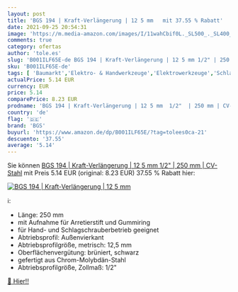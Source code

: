 ```yaml
---
layout: post
title: 'BGS 194 | Kraft-Verlängerung | 12 5 mm   mit 37.55 % Rabatt'
date: 2021-09-25 20:54:31
image: 'https://m.media-amazon.com/images/I/11wahCbif0L._SL500_._SL400_.jpg'
comments: true
category: ofertas
author: 'tole.es'
slug: 'B001ILF65E-de BGS 194 | Kraft-Verlängerung | 12 5 mm 1/2" | 250 mm | CV-...'
sku: 'B001ILF65E-de'
tags: [ 'Baumarkt','Elektro- & Handwerkzeuge','Elektrowerkzeuge','Schlagschrauber','bgs', ]
actualPrice: 5.14 EUR
currency: EUR
price: 5.14
comparePrice: 8.23 EUR
prodname: 'BGS 194 | Kraft-Verlängerung | 12 5 mm  1/2"  | 250 mm | CV-Stahl'
country: 'de'
flag: '🇩🇪'
brand: 'BGS'
buyurl: 'https://www.amazon.de/dp/B001ILF65E/?tag=tolees0ca-21'
descuento: '37.55'
average: '5.14'
---
```


Sie können [BGS 194 | Kraft-Verlängerung | 12 5 mm  1/2"  | 250 mm | CV-Stahl](https://www.amazon.de/dp/B001ILF65E/?tag=tolees0ca-21) mit Preis 5.14 EUR (original: 8.23 EUR) 37.55 % Rabatt hier:

[![BGS 194 | Kraft-Verlängerung | 12 5 mm  ](https://m.media-amazon.com/images/I/11wahCbif0L._SL500_._SL400_.jpg)](https://www.amazon.de/dp/B001ILF65E/?tag=tolees0ca-21)

ℹ️:

- Länge: 250 mm
- mit Aufnahme für Arretierstift und Gummiring
- für Hand- und Schlagschrauberbetrieb geeignet
- Abtriebsprofil: Außenvierkant
- Abtriebsprofilgröße, metrisch: 12,5 mm
- Oberflächenvergütung: brüniert, schwarz
- gefertigt aus Chrom-Molybdän-Stahl
- Abtriebsprofilgröße, Zollmaß: 1/2"

[🛒 Hier!!](https://www.amazon.de/dp/B001ILF65E/?tag=tolees0ca-21)

